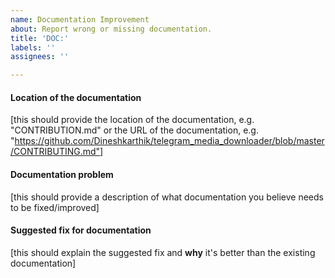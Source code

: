 ```yaml
---
name: Documentation Improvement
about: Report wrong or missing documentation.
title: 'DOC:'
labels: ''
assignees: ''

---
```


#### Location of the documentation

[this should provide the location of the documentation, e.g. "CONTRIBUTION.md" or the URL of the documentation, e.g. "https://github.com/Dineshkarthik/telegram_media_downloader/blob/master/CONTRIBUTING.md"]

#### Documentation problem

[this should provide a description of what documentation you believe needs to be fixed/improved]

#### Suggested fix for documentation

[this should explain the suggested fix and **why** it's better than the existing documentation]
